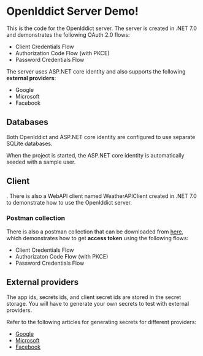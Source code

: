 # OpenIddict Server Demo!

This is the code for the OpenIddict server. The server is created in .NET 7.0 and demonstrates the following OAuth 2.0 flows:

- Client Credentials Flow
- Authorization Code Flow (with PKCE)
- Password Credentials Flow

The server uses ASP.NET core identity and also supports the following **external providers**:

- Google
- Microsoft
- Facebook

## Databases

Both OpenIddict and ASP.NET core identity are configured to use separate SQLite databases.

When the project is started, the ASP.NET core identity is automatically seeded with a sample user.

## Client

.
There is also a WebAPI client named WeatherAPIClient created in .NET 7.0 to demonstrate how to use the OpenIddict server.

### Postman collection

There is also a postman collection that can be downloaded from [here](https://api.postman.com/collections/2187028-b011320f-ee77-4f4b-a659-92b5dffb62d3?access_key=PMAT-01H753MC7KAEV4EECDRXD8ZZGJ), which demonstrates how to get **access token** using the following flows:

- Client Credentials Flow
- Authorizaton Code Flow (with PKCE)
- Password Credentials Flow

## External providers

The app ids, secrets ids, and client secret ids are stored in the secret storage. You will have to generate your own secrets to test with external providers.

Refer to the following articles for generating secrets for different providers:

- [Google](https://learn.microsoft.com/en-us/aspnet/core/security/authentication/social/google-logins?view=aspnetcore-7.0)
- [Microsoft](https://learn.microsoft.com/en-us/aspnet/core/security/authentication/social/microsoft-logins?view=aspnetcore-7.0)
- [Facebook](https://learn.microsoft.com/en-us/aspnet/core/security/authentication/social/facebook-logins?view=aspnetcore-7.0)
